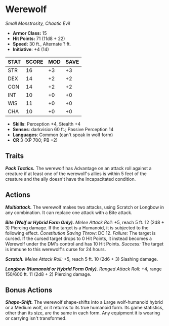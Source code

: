 # Werewolf

*Small Monstrosity, Chaotic Evil*

- **Armor Class:** 15
- **Hit Points:** 71 (11d8 + 22)
- **Speed:** 30 ft., Alternate ? ft.
- **Initiative**: +4 (14)

|STAT|SCORE|MOD|SAVE|
| --- | --- | --- | ---- |
| STR | 16 | +3 | +3 |
| DEX | 14 | +2 | +2 |
| CON | 14 | +2 | +2 |
| INT | 10 | +0 | +0 |
| WIS | 11 | +0 | +0 |
| CHA | 10 | +0 | +0 |

- **Skills**: Perception +4, Stealth +4
- **Senses**: darkvision 60 ft.; Passive Perception 14
- **Languages**: Common (can't speak in wolf form)
- **CR** 3 (XP 700; PB +2)

## Traits

***Pack Tactics.*** The werewolf has Advantage on an attack roll against a creature if at least one of the werewolf's allies is within 5 feet of the creature and the ally doesn't have the Incapacitated condition.


## Actions

***Multiattack.*** The werewolf makes two attacks, using Scratch or Longbow in any combination. It can replace one attack with a Bite attack.

***Bite (Wolf or Hybrid Form Only).*** *Melee Attack Roll:* +5, reach 5 ft. 12 (2d8 + 3) Piercing damage. If the target is a Humanoid, it is subjected to the following effect. *Constitution Saving Throw*: DC 12. *Failure:*  The target is cursed. If the cursed target drops to 0 Hit Points, it instead becomes a Werewolf under the DM's control and has 10 Hit Points. *Success:*  The target is immune to this werewolf's curse for 24 hours.

***Scratch.*** *Melee Attack Roll:* +5, reach 5 ft. 10 (2d6 + 3) Slashing damage.

***Longbow (Humanoid or Hybrid Form Only).*** *Ranged Attack Roll:* +4, range 150/600 ft. 11 (2d8 + 2) Piercing damage.


## Bonus Actions

***Shape-Shift.*** The werewolf shape-shifts into a Large wolf-humanoid hybrid or a Medium wolf, or it returns to its true humanoid form. Its game statistics, other than its size, are the same in each form. Any equipment it is wearing or carrying isn't transformed.

